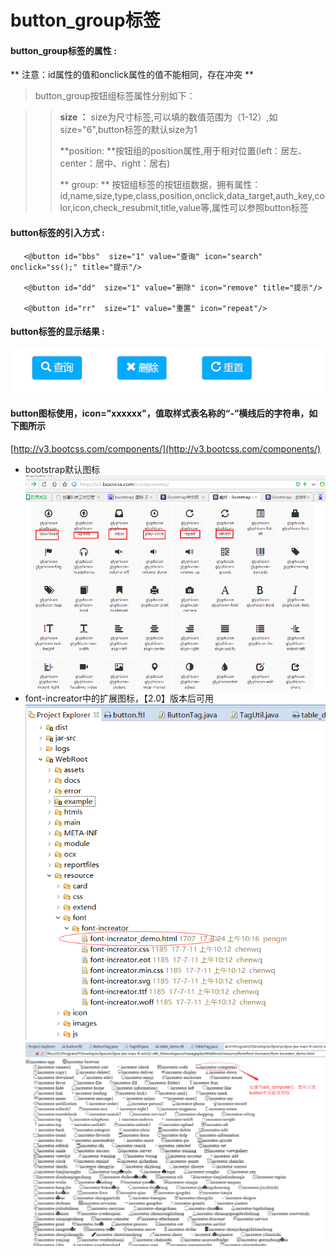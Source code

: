 # button_group**标签**

#### button_group**标签的属性 :**
** 注意：id属性的值和onclick属性的值不能相同，存在冲突 **
> button_group按钮组标签属性分别如下：

> > **size ：** size为尺寸标签,可以填的数值范围为（1-12）,如size="6",button标签的默认size为1
>>
> > **position: **按钮组的position属性,用于相对位置\(left：居左、center：居中、right：居右\)
>>
>> ** group: ** 按钮组标签的按钮组数据，拥有属性：id,name,size,type,class,position,onclick,data_target,auth_key,color,icon,check_resubmit,title,value等,属性可以参照button标签




#### button标签的引入方式 :

```
   <@button id="bbs"  size="1" value="查询" icon="search" onclick="ss();" title="提示"/>

   <@button id="dd"  size="1" value="删除" icon="remove" title="提示"/>

   <@button id="rr"  size="1" value="重置" icon="repeat"/>
```

#### button标签的显示结果 :

![](/assets/button.png)

#### button图标使用，icon="xxxxxx"，值取样式表名称的“-”横线后的字符串，如下图所示

[http://v3.bootcss.com/components/](http://v3.bootcss.com/components/)
* bootstrap默认图标
![](/assets/icon-font03.png)
* font-increator中的扩展图标，【2.0】版本后可用
![](/assets/button1.png)
![](/assets/button2.png)

